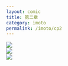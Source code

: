```yaml
---
layout: comic
title: 第二章
category: imoto
permalink: /imoto/cp2
---
```

<div class="swiper-slide"><img src="../images/manga/imoto/004.jpg"></div>
<div class="swiper-slide"><img src="../images/manga/imoto/005.jpg"></div>
<div class="swiper-slide"><img src="../images/manga/imoto/006.jpg"></div>
